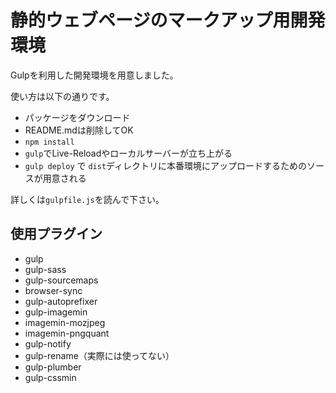 # 静的ウェブページのマークアップ用開発環境

Gulpを利用した開発環境を用意しました。

使い方は以下の通りです。
- パッケージをダウンロード
- README.mdは削除してOK
- `npm install`
- `gulp`でLive-Reloadやローカルサーバーが立ち上がる
- `gulp deploy` で `dist`ディレクトリに本番環境にアップロードするためのソースが用意される

詳しくは`gulpfile.js`を読んで下さい。

## 使用プラグイン
- gulp
- gulp-sass
- gulp-sourcemaps
- browser-sync
- gulp-autoprefixer
- gulp-imagemin
- imagemin-mozjpeg
- imagemin-pngquant
- gulp-notify
- gulp-rename（実際には使ってない）
- gulp-plumber
- gulp-cssmin
